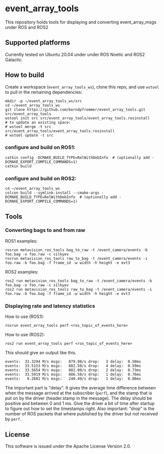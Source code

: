 # event_array_tools

This repository holds tools for displaying and converting event_array_msgs under ROS and ROS2

## Supported platforms

Currently tested on Ubuntu 20.04 under under ROS Noetic and ROS2 Galactic.


## How to build
Create a workspace (``event_array_tools_ws``), clone this repo, and use ``wstool``
to pull in the remaining dependencies:

```
mkdir -p ~/event_array_tools_ws/src
cd ~/event_array_tools_ws
git clone https://github.com/berndpfrommer/event_array_tools.git src/event_array_tools
wstool init src src/event_array_tools/event_array_tools.rosinstall
# to update an existing space:
# wstool merge -t src src/event_array_tools/event_array_tools.rosinstall
# wstool update -t src
```

### configure and build on ROS1:

```
catkin config -DCMAKE_BUILD_TYPE=RelWithDebInfo  # (optionally add -DCMAKE_EXPORT_COMPILE_COMMANDS=1)
catkin build
```

### configure and build on ROS2:

```
cd ~/event_array_tools_ws
colcon build --symlink-install --cmake-args -DCMAKE_BUILD_TYPE=RelWithDebInfo  # (optionally add -DCMAKE_EXPORT_COMPILE_COMMANDS=1)
```

## Tools

### Converting bags to and from raw

ROS1 examples:
```
rosrun metavision_ros_tools bag_to_raw -t /event_camera/events -b foo.bag -o foo.raw -c silkyev
rosrun metavision_ros_tools raw_to_bag -t /event_camera/events -i foo.raw -b foo.bag -f frame_id -w width -h height -e evt3
```

ROS2 examples:
```
ros2 run metavision_ros_tools bag_to_raw -t /event_camera/events -b foo.bag -o foo.raw -c silkyev
ros2 run metavision_ros_tools raw_to_bag -t /event_camera/events -i foo.raw -b foo.bag -f frame_id -w width -h height -e evt3
```

### Displaying rate and latency statistics

How to use (ROS1):
```
rosrun event_array_tools perf <ros_topic_of_events_here>
```

How to use (ROS2):
```
ros2 run event_array_tools perf <ros_topic_of_events_here>
```

This should give an output like this.
```
events:  33.3294 M/s msgs:   879.98/s drop:   3 delay:  0.50ms
events:  33.5153 M/s msgs:   882.50/s drop:   4 delay:  0.59ms
events:  33.5654 M/s msgs:   882.00/s drop:   2 delay:  0.73ms
events:  33.5919 M/s msgs:   886.50/s drop:   1 delay:  0.76ms
events:   9.2681 M/s msgs:   240.49/s drop:   1 delay:  0.86ms
```
 The important part is
"delay". It gives the average time difference between when the message
arrived at the subscriber (``perf``), and the stamp that is put on by the
driver (header.stamp in the message). The delay should be positive and
between 0 and 1 ms. Give the driver a bit of time after startup to
figure out how to set the timestamps right.
Also important: "drop" is the number of ROS packets that where
published by the driver but not received by ``perf``.

## License

This software is issued under the Apache License Version 2.0.
